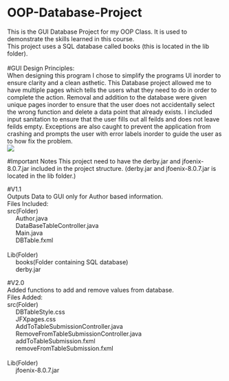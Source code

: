 # OOP-Database-Project
This is the GUI Database Project for my OOP Class. It is used to demonstrate the skills learned in this course.<br>
This project uses a SQL database called books (this is located in the lib folder).<br>
<br>
#GUI Design Principles:<br>
When designing this program I chose to simplify the programs UI inorder to ensure clarity and a clean asthetic. This Database project allowed me to have multiple pages which tells the users what they need to do in order to complete the action. Removal and addition to the database were given unique pages inorder to ensure that the user does not accidentally select the wrong function and delete a data point that already exists. I included input sanitation to ensure that the user fills out all feilds and does not leave feilds empty. Exceptions are also caught to prevent the application from crashing and prompts the user with error labels inorder to guide the user as to how fix the problem. 
<br>
![](https://i.imgur.com/Bq4jkKW.gif)

#Important Notes
This project need to have the derby.jar and jfoenix-8.0.7.jar included in the project structure. (derby.jar and jfoenix-8.0.7.jar is located in the lib folder.) 


#V1.1 <br>
Outputs Data to GUI only for Author based information. <br>
Files Included:<br>
src(Folder)<br>
  &nbsp;&nbsp;&nbsp;&nbsp;&nbsp;Author.java<br>
  &nbsp;&nbsp;&nbsp;&nbsp;&nbsp;DataBaseTableController.java<br>
  &nbsp;&nbsp;&nbsp;&nbsp;&nbsp;Main.java<br>
  &nbsp;&nbsp;&nbsp;&nbsp;&nbsp;DBTable.fxml<br>
<br>
Lib(Folder)<br>
  &nbsp;&nbsp;&nbsp;&nbsp;&nbsp;books(Folder containing SQL database)<br>
  &nbsp;&nbsp;&nbsp;&nbsp;&nbsp;derby.jar<br>

#V2.0 <br>
Added functions to add and remove values from database. <br>
Files Added:<br>
src(Folder)<br>
  &nbsp;&nbsp;&nbsp;&nbsp;&nbsp;DBTableStyle.css<br>
  &nbsp;&nbsp;&nbsp;&nbsp;&nbsp;JFXpages.css<br>
  &nbsp;&nbsp;&nbsp;&nbsp;&nbsp;AddToTableSubmissionController.java<br>
  &nbsp;&nbsp;&nbsp;&nbsp;&nbsp;RemoveFromTableSubmissionController.java<br>
  &nbsp;&nbsp;&nbsp;&nbsp;&nbsp;addToTableSubmission.fxml<br>
  &nbsp;&nbsp;&nbsp;&nbsp;&nbsp;removeFromTableSubmission.fxml<br>
<br>
Lib(Folder)<br>
  &nbsp;&nbsp;&nbsp;&nbsp;&nbsp;jfoenix-8.0.7.jar<br>
